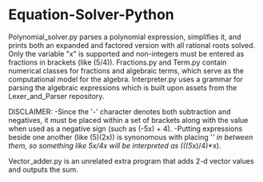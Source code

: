 # Equation-Solver-Python
Polynomial_solver.py parses a polynomial expression, simplifies it, and prints both an expanded and factored version with all rational roots solved. Only the variable "x" is supported and non-integers must be entered as fractions in brackets (like (5/4)). Fractions.py and Term.py contain numerical classes for fractions and algebraic terms, which serve as the computational model for the algebra. Interpreter.py uses a grammar for parsing the algebraic expressions which is built upon assets from the Lexer_and_Parser repository. 

DISCLAIMER: 
-Since the '-' character denotes both subtraction and negatives, it must be placed within a set of brackets along with the value when used as a negative sign (such as (-5x) + 4).
-Putting expressions beside one another (like (5)(2x)) is synonomous with placing '*' in between them, so something like 5x/4x will be interpreted as (((5*x)/4)*x). 

Vector_adder.py is an unrelated extra program that adds 2-d vector values and outputs the sum.


